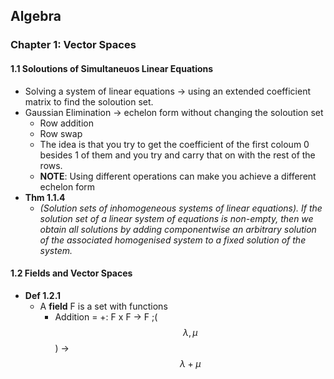<h2>Algebra</h2>

<h3>Chapter 1: Vector Spaces </h3>

<h4> 1.1 Soloutions of Simultaneuos Linear Equations</h4>

* Solving a system of linear equations -> using an extended coefficient matrix  to find the soloution set.
* Gaussian Elimination -> echelon form without changing the soloution set
  - Row addition 
  - Row swap
  - The idea is that you try to get the coefficient of the first coloum 0 besides 1 of them and you try and carry that on with the rest of the rows.
   - **NOTE**: Using different operations can make you achieve a different echelon form
* **Thm 1.1.4**
  - *(Solution sets of inhomogeneous systems of linear equations). If the solution set of a linear system of equations is non-empty, then we obtain all solutions by adding componentwise an arbitrary solution of the associated homogenised system to a fixed solution of the system.*

<h4> 1.2 Fields and Vector Spaces</h4>

* **Def 1.2.1**
  - A **field** F is a set with functions 
    - Addition = +: F x F -> F ;($$\lambda, \mu$$) -> $$\lambda + \mu$$
